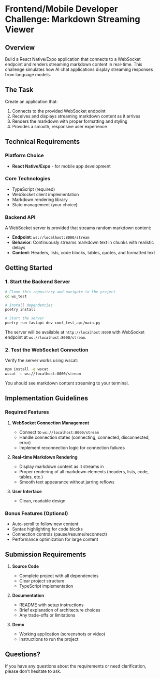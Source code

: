 # Frontend/Mobile Developer Challenge: Markdown Streaming Viewer

## Overview
Build a React Native/Expo application that connects to a WebSocket endpoint and renders streaming markdown content in real-time. This challenge simulates how AI chat applications display streaming responses from language models.

## The Task
Create an application that:
1. Connects to the provided WebSocket endpoint
2. Receives and displays streaming markdown content as it arrives
3. Renders the markdown with proper formatting and styling
4. Provides a smooth, responsive user experience

## Technical Requirements

### Platform Choice 
- **React Native/Expo** - for mobile app development

### Core Technologies
- TypeScript (required)
- WebSocket client implementation
- Markdown rendering library
- State management (your choice)

### Backend API
A WebSocket server is provided that streams random markdown content:
- **Endpoint**: `ws://localhost:8000/stream`
- **Behavior**: Continuously streams markdown text in chunks with realistic delays
- **Content**: Headers, lists, code blocks, tables, quotes, and formatted text

## Getting Started

### 1. Start the Backend Server
```bash
# Clone this repository and navigate to the project
cd ws_test

# Install dependencies
poetry install

# Start the server
poetry run fastapi dev conf_test_api/main.py
```

The server will be available at `http://localhost:8000` with WebSocket endpoint at `ws://localhost:8000/stream`.

### 2. Test the WebSocket Connection
Verify the server works using wscat:
```bash
npm install -g wscat
wscat -c ws://localhost:8000/stream
```

You should see markdown content streaming to your terminal.

## Implementation Guidelines

### Required Features
1. **WebSocket Connection Management**
   - Connect to `ws://localhost:8000/stream`
   - Handle connection states (connecting, connected, disconnected, error)
   - Implement reconnection logic for connection failures

2. **Real-time Markdown Rendering**
   - Display markdown content as it streams in
   - Proper rendering of all markdown elements (headers, lists, code, tables, etc.)
   - Smooth text appearance without jarring reflows

3. **User Interface**
   - Clean, readable design

### Bonus Features (Optional)
- Auto-scroll to follow new content
- Syntax highlighting for code blocks
- Connection controls (pause/resume/reconnect)
- Performance optimization for large content

## Submission Requirements

1. **Source Code**
   - Complete project with all dependencies
   - Clear project structure
   - TypeScript implementation

2. **Documentation**
   - README with setup instructions
   - Brief explanation of architecture choices
   - Any trade-offs or limitations

3. **Demo**
   - Working application (screenshots or video)
   - Instructions to run the project

## Questions?
If you have any questions about the requirements or need clarification, please don't hesitate to ask.
